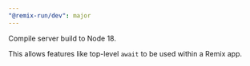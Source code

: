 ```yaml
---
"@remix-run/dev": major
---
```


Compile server build to Node 18.

This allows features like top-level `await` to be used within a Remix app.
